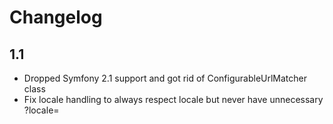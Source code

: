 # Changelog

## 1.1

* Dropped Symfony 2.1 support and got rid of ConfigurableUrlMatcher class
* Fix locale handling to always respect locale but never have unnecessary ?locale=